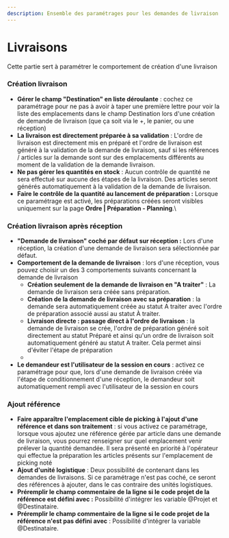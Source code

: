 ```yaml
---
description: Ensemble des paramétrages pour les demandes de livraison
---
```


# Livraisons

Cette partie sert à paramétrer le comportement de création d'une livraison

### **Création livraison**

* **Gérer le champ "Destination" en liste déroulante** : cochez ce paramétrage pour ne pas à avoir à taper une première lettre pour voir la liste des emplacements dans le champ Destination lors d'une création de demande de livraison (que ça soit via le +, le panier, ou une réception)
* **La livraison est directement préparée à sa validation** : L'ordre de livraison est directement mis en préparé et l'ordre de livraison est généré à la validation de la demande de livraison, sauf si les références / articles sur la demande sont sur des emplacements différents au moment de la validation de la demande livraison.
* **Ne pas gérer les quantités en stock** : Aucun contrôle de quantité ne sera effectué sur aucune des étapes de la livraison. Des articles seront générés automatiquement à la validation de la demande de livraison.
* **Faire le contrôle de la quantité au lancement de préparation :** Lorsque ce paramétrage est activé, les préparations créées seront visibles\
  uniquement sur la page **Ordre | Préparation - Planning**.\


### **Création livraison après réception**

* **"Demande de livraison" coché par défaut sur réception :** Lors d'une réception, la création d'une demande de livraison sera sélectionnée par défaut.
* **Comportement de la demande de livraison** : lors d'une réception, vous pouvez choisir un des 3 comportements suivants concernant la demande de livraison
  * **Création seulement de la demande de livraison en "A traiter"** : La demande de livraison sera créée sans préparation.
  * **Création de la demande de livraison avec sa préparation** : la demande sera automatiquement créée au statut A traiter avec l'ordre de préparation associé aussi au statut À traiter.
  * **Livraison directe : passage direct à l'ordre de livraison** : la demande de livraison se crée, l'ordre de préparation généré soit directement au statut Préparé et ainsi qu'un ordre de livraison soit automatiquement généré au statut A traiter. Cela permet ainsi d'éviter l'étape de préparation
  *
* **Le demandeur est l'utilisateur de la session en cours** : activez ce paramétrage pour que, lors d'une demande de livraison créée via l'étape de conditionnement d'une réception, le demandeur soit automatiquement rempli avec l'utilisateur de la session en cours

### Ajout référence <a href="#ajout-reference" id="ajout-reference"></a>

* **Faire apparaître l'emplacement cible de picking à l'ajout d'une référence et dans son traitement** : si vous activez ce paramétrage, lorsque vous ajoutez une référence gérée par article dans une demande de livraison, vous pourrez renseigner sur quel emplacement venir prélever la quantité demandée. Il sera présenté en priorité à l'opérateur qui effectue la préparation les articles présents sur l'emplacement de picking noté
* **Ajout d'unité logistique** : Deux possibilité de contenant dans les demandes de livraisons. Si ce paramétrage n'est pas coché, ce seront des références à ajouter, dans le cas contraire des unités logistiques.
* **Préremplir le champ commentaire de la ligne si le code projet de la référence est défini avec :** Possibilité d'intégrer les variable @Projet et @Destinataire.
* **Préremplir le champ commentaire de la ligne si le code projet de la référence n'est pas défini avec** : Possibilité d'intégrer la variable @Destinataire.
